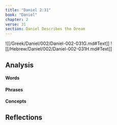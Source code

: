 ```yaml
---
title: "Daniel 2:31"
book: "Daniel"
chapter: 2
verse: 31
section: Daniel Describes the Dream
---
```

![[/Greek/Daniel/002/Daniel-002-031G.md#Text]]
![[/Hebrew/Daniel/002/Daniel-002-031H.md#Text]]

## Analysis

#### Words

#### Phrases

#### Concepts

## Reflections
